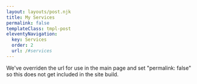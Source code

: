 ```yaml
---
layout: layouts/post.njk
title: My Services
permalink: false
templateClass: tmpl-post
eleventyNavigation:
  key: Services
  order: 2
  url: /#services
---
```



We've overriden the url for use in the main page and set "permalink: false" so this does not get included in the site build.
